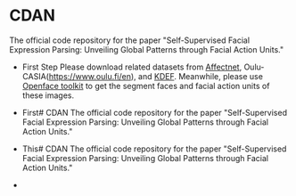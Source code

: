 # CDAN
The official code repository for the paper "Self-Supervised Facial Expression Parsing: Unveiling Global Patterns through Facial Action Units."




* First Step
Please download related datasets from [Affectnet](http://mohammadmahoor.com/affectnet/), Oulu-CASIA(https://www.oulu.fi/en), and [KDEF](http://www.emotionlab.se/kdef/). Meanwhile, please use [Openface toolkit](https://github.com/TadasBaltrusaitis/OpenFace) to get the segment faces and facial action units of these images.




* First# CDAN
The official code repository for the paper "Self-Supervised Facial Expression Parsing: Unveiling Global Patterns through Facial Action Units."




* This# CDAN
The official code repository for the paper "Self-Supervised Facial Expression Parsing: Unveiling Global Patterns through Facial Action Units."




* 
